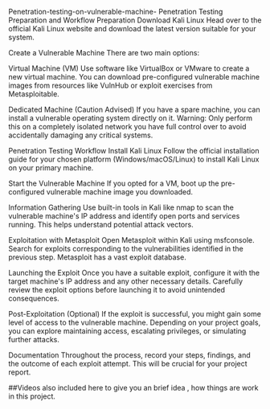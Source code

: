 Penetration-testing-on-vulnerable-machine-
Penetration Testing Preparation and Workflow
Preparation
Download Kali Linux
Head over to the official Kali Linux website and download the latest version suitable for your system.

Create a Vulnerable Machine
There are two main options:

Virtual Machine (VM)
Use software like VirtualBox or VMware to create a new virtual machine. You can download pre-configured vulnerable machine images from resources like VulnHub or exploit exercises from Metasploitable.

Dedicated Machine (Caution Advised)
If you have a spare machine, you can install a vulnerable operating system directly on it. Warning: Only perform this on a completely isolated network you have full control over to avoid accidentally damaging any critical systems.

Penetration Testing Workflow
Install Kali Linux
Follow the official installation guide for your chosen platform (Windows/macOS/Linux) to install Kali Linux on your primary machine.

Start the Vulnerable Machine
If you opted for a VM, boot up the pre-configured vulnerable machine image you downloaded.

Information Gathering
Use built-in tools in Kali like nmap to scan the vulnerable machine's IP address and identify open ports and services running. This helps understand potential attack vectors.

Exploitation with Metasploit
Open Metasploit within Kali using msfconsole. Search for exploits corresponding to the vulnerabilities identified in the previous step. Metasploit has a vast exploit database.

Launching the Exploit
Once you have a suitable exploit, configure it with the target machine's IP address and any other necessary details. Carefully review the exploit options before launching it to avoid unintended consequences.

Post-Exploitation (Optional)
If the exploit is successful, you might gain some level of access to the vulnerable machine. Depending on your project goals, you can explore maintaining access, escalating privileges, or simulating further attacks.

Documentation
Throughout the process, record your steps, findings, and the outcome of each exploit attempt. This will be crucial for your project report.

##Videos also included here to give you an brief idea , how things are work in this project.
